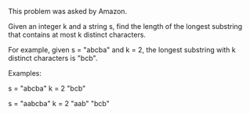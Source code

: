 This problem was asked by Amazon.

Given an integer k and a string s, find the length of the longest substring that contains at
most k distinct characters.

For example, given s = "abcba" and k = 2, the longest substring with k distinct characters is "bcb".

Examples:

s = "abcba" k = 2
"bcb"

s = "aabcba" k = 2
"aab"
"bcb"
